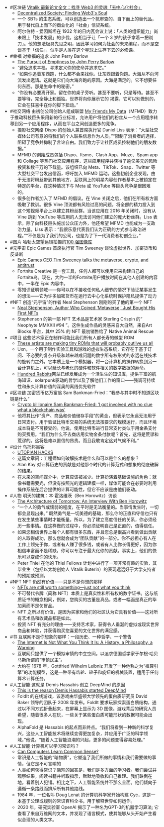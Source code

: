 - #区块链 [Vitalik 最新论文全文：找寻 Web3 的灵魂「去中心化社会」](https://foresightnews.pro/article/detail/4065?utm_campaign=Foresight%20News%20%E7%B2%BE%E9%80%89&utm_medium=email&utm_source=Revue%20newsletter)
	- [Decentralized Society: Finding Web3's Soul](https://papers.ssrn.com/sol3/papers.cfm?abstract_id=4105763)
	- 一个 SBTs 的生态系统，可以创造出一个抗审查的、自下而上的替代品，用于替代自上而下的商业化的「社会」信贷系统。
	- 阿尔伯特・爱因斯坦在 1932 年的日内瓦会议上说：「人类的组织能力」尚未跟上「技术发展」的步伐，这相当于让「一个 3 岁的孩子拿着一把剃刀」。他的想法极具先见之明，因此学习如何为社会的未来编程，而不是空谈基于「信任」，似乎是人类在这个星球上生存下去的必修课。
- #幸福 对幸福的追求 John Perry Barlow
	- [The Pursuit of Emptiness by John Perry Barlow](https://www.evernote.com/shard/s97/client/snv?noteGuid=a67168d7-66f0-49f8-8cbd-a8b23431b63e&noteKey=1a497bc796793656&sn=https%3A%2F%2Fwww.evernote.com%2Fshard%2Fs97%2Fsh%2Fa67168d7-66f0-49f8-8cbd-a8b23431b63e%2F1a497bc796793656&title=The%2BPursuit%2Bof%2BHappiness&utm_source=pocket_mylist)
	- “避免追求幸福。寻求定义你的使命并追求它。”
	- “如果你追着东西跑，什么都不会来找你。让东西跟着你跑。大海从不向河流发出邀请。这就是它们向大海奔跑的原因。大海是满足的。它不想要任何东西。那是生命中的秘密。”
	- “你没有必要离开家。留在你的桌子旁听。甚至不要听，只是等待。甚至不要等待，完全静止和孤独。世界将向你展示它的 揭露，它可以别做别的，它会在狂喜中在你的脚下扭动。”
- #社交网络 由初创公司创始人组成联盟 [My Friends My Data](https://myfriendsmydata.org/)（MFMD）致力于推动科技巨头采用新的行业标准，允许用户将他们的粉丝从一个应用程序转移到另一个应用程序，从而在平台之间创造更多的竞争。
	- 摄影社交网络 Dispo 的创始人兼首席执行官 Daniel Liss 表示：“大型社交媒体公司有意的将我们的个人联系信息作为人质。”“限制了消费者的选择，阻碍了竞争并抑制了言论自由。我们致力于让社区成员控制他们的朋友数据。”
	- MFMD 的创始成员包括 Dispo、Itsme、Clash App、Muze、Spam app 和 Collage 等热门社交应用程序，这些应用程序共获得了逾亿美元的风险投资和数千万的下载量。该组织已向 Meta、TikTok、Snap、Twitter 等大型社交平台发出信函，呼吁加入 MFMD 运动。这些初创企业发现，由于无法将粉丝带到其他地方，互联网上的明星内容创作者基本上被锁定在特定的平台，在这种情况下与 Meta 或 YouTube 等巨头竞争是很困难的。
	- 很多创作者加入了 MFMD 的倡议。在 Vine 关闭之后，他们在所有权方面吸取了教训。很多 Vine 顶流都有风险过高的问题，将全部的精力投入到这个短视频平台上以建立其粉丝群。当该应用在 2016 年关闭时，没有从 Vine 跳到 YouTube 等应用的人无法访问他们建立的庞大粉丝群。Liss 表示，除了向科技巨头施加公众压力外，他还希望 MFMD 也能成为一支政治力量。Liss 表示：“我很乐意代表我们认为正确的方式参与政治进程。”“不仅是为了我们的公司，也是为了下一代消费者初创企业。”
- #图片 哈勃太空望远镜拍摄的[100 强图像库](https://esahubble.org/images/archive/top100/)
- #元宇宙 Epic Games 首席执行官 Tim Sweeney 谈论虚拟世界、加密货币和反垄断
	- [Epic Games CEO Tim Sweeney talks the metaverse, crypto, and antitrust](https://www.fastcompany.com/90741893/epic-games-ceo-tim-sweeney-talks-the-metaverse-crypto-and-antitrust?utm_content=article-7965&utm_source=sg&utm_medium=email&utm_campaign=article_email)
	- Fortnite Creative 是一套工具，任何人都可以使用它来构建自己的Fortnite岛。现在，大约一半的Fortnite用户播放时间在其他人创建的内容中，一半在 Epic 内容中。
	- 零知识证明领域——你可以在不接收任何私人细节的情况下验证某事发生的想法——它为许多加密货币在运行去中心化系统时保护隐私提供了动力
- #NFT 创造“元宇宙”的作者 Neal Stephenson 刚刚购买了他的第一个 NFT
	- [Neal Stephenson, Author Who Coined ‘Metaverse,’ Just Bought His First NFTs](https://www.vice.com/en/article/epxy4m/neal-stephenson-author-who-coined-metaverse-just-bought-his-first-nfts?utm_source=sg&utm_medium=email&utm_campaign=article_email&utm_content=article-7965)
	- Stephenson 的第一部 NFT 艺术品是艺术家 Sterling Crispin 的“ Neophyte MMXXII #94 ”。这件生成作品的灵感来自大自然，来自Art Blocks 平台，其中 25% 的 NFT 最初销售给了 Native Animal Rescue
- #项目 这些艺术家正在制作可能比我们所有人都长寿的微型 ROM
	- [These artists are making tiny ROMs that will probably outlive us all](https://www.theverge.com/22935074/hundred-rabbits-uxn-roms-preservation)
	- Uxn，一个用于制作实验工具和游戏的虚拟生态系统，它存在于基于订阅、不必要的复杂升级和越来越成问题的数字所有权形式的永远在线技术的旋转门之外。它本质上是一个模拟器，将一台计算机的操作转换到另一台计算机上，可以延长与老化的硬件和软件相关的数字数据的寿命。
	- [Hundred Rabbits](https://100r.co/site/home.html)网站已经发展成为一个活生生的知识库，提供丰富的航海知识、solarpunk驱动的哲学以及了解他们工作的窗口——强调可持续性和永久计算价值的深奥的离线优先软件
- #区块链 加密货币亿万富翁 Sam Bankman-Fried：“我参与其中时不知道区块链是什么”
	- [Crypto billionaire Sam Bankman-Fried: ‘I got involved with no clue what a blockchain was’](https://www.ft.com/content/83bc681a-a0f9-43bb-b627-c6dacae4a0a3)
	- 他将其比作“资产、商品和价值储存手段”的黄金，但表示它永远无法用于日常支付。用于验证比特币交易的系统无法按要求的规模运行，而且环境成本将是不可接受的。他说，使用比特币进行日常支付类似于用金条支付购买费用。“我们为什么不去商店用实物金条付款呢？首先，这将是荒谬和荒谬的。这将是难以置信的昂贵。而且我敢肯定这对气候不利。”
- #设计 乌托邦黑客
	- [UTOPIAN HACKS](https://limn.it/articles/utopian-hacks/?utm_source=pocket_mylist)
	- 这篇文章问：工程师如何破解技术是什么和可以是什么的想象？
	- Alan Kay 对计算历史的贡献是对他那个时代的计算范式和想象的彻底破解的结果。
	- 在未来的空间媒介中，计算应该被减少。计算扮演着基础设施的角色：就像书籍需要光，但没有按照光的逻辑建模一样，媒体可能会在必要时利用操作系统在后台提供的计算可能性，但它不应该是由他们驱动。
- #人物 明天的建筑：本·霍洛维茨（Ben Horowitz）访谈
	- [The Architecture of Tomorrow: An Interview With Ben Horowitz](https://sotonye.substack.com/p/the-architecture-of-tomorrow-an-interview?s=r&utm_source=pocket_mylist)
	- “一个人的勇气或懦弱的程度，在平时是无法衡量的。当事情发生时，一切都会显现出来。” 既然勇气是一切美德的基础，那么你的正直和守信也只有在发生某些事情时才能衡量。所以，为了建立高度信任的关系，你必须经历一些事情。在这样做的过程中，你必须证明自己是正直的，值得信任。
	- 如果您相信世界上每个人都有很多东西，并且您总是很高兴看到做出贡献的人取得成功，那么您就会成为“团队贡献”的一部分。你不必担心有人在工作上领先于你，或者有人赚了很多钱，或者有人比你长得更好，因为你相信丰富而不是稀缺，你可以专注于最大化你的贡献。事实上，他们的快乐可以变成你的快乐。
	- Peter Thiel 在他的 Thiel Fellows 计划中进行了一项非常有趣的实验，其毕业生（包括以太坊创始人 Vitalik Buterin）的表现远远好于大学支持者的预期或预测。
- #NFT NFT 仍然有价值——只是不是你想的那样
	- [NFTs are still worth something—just not what you think](https://www.fastcompany.com/90752573/nfts-are-still-worth-something-just-not-what-you-think)
	- 不可替代令牌（简称 NFT）本质上是真实性和所有权的数字证书。这与纸质证书的概念相同，例如，您购买的古董是真品，或者一幅画是真正的毕加索而不是仿冒品。
	- NFT 之所以有价值，是因为买家和他们的社区认为它具有价值——这对所有艺术品和收藏品都是如此。
	- 投资 NFT 有充分的理由——支持艺术家，获得令人垂涎的虚拟或现实世界商品和体验，并获得购买您喜爱的文化世界的满足感。
- #书 互联网不是你想象的那样：一段历史、一种哲学、一个警告
	- [The Internet Is Not What You Think It Is: A History, a Philosophy, a Warning](https://nextbigideaclub.com/magazine/internet-not-think-history-philosophy-warning-bookbite/33869/?position=6&utm_source=pocket_mylist)
	- 互联网只提供了一个模拟审慎的中立空间，以追求德国哲学家于尔根·哈贝马斯所谓的“审慎民主”。
	- 大约在 1678 年，Gottfried Wilhelm Leibniz 开发了一种他称之为“推算引擎”的功能模型，这是一种带有齿轮、轮子和旋钮的机械装置，适用于任何算术计算任务。
- #人工智能 这就是 Demis Hassabis 创立 DeepMind 的原因
	- [This is the reason Demis Hassabis started DeepMind](https://www.technologyreview.com/2022/02/23/1045016/ai-deepmind-demis-hassabis-alphafold/?utm_source=pocket_mylist)
	- FoldIt 的在线游戏，该游戏由华盛顿大学领先的蛋白质研究员 David Baker 领导的团队于 2008 年发布。FoldIt 要求玩家探索蛋白质结构，通过以不同方式折叠起来，在屏幕上显示为 3D 图像。游戏背后的研究人员希望，随着很多人在玩，一些关于某些蛋白质可能形状的数据可能会出现。
	- AlphaFold 是 Hassabis 的起点而非终点。“我们将看到一种新的科学复兴，这些人工智能技术将继续变得更加复杂，并应用于广泛的科学领域，”他说。“随着人工智能浪潮的兴起，更多的问题变得容易处理。”
- #人工智能 计算机可以学习常识吗？
	- [Can Computers Learn Common Sense?](https://www.newyorker.com/tech/annals-of-technology/can-computers-learn-common-sense)
	- 常识是人工智能的“暗物质”，它塑造了我们所做的事情和我们需要做的事情，但它是不可言喻的
	- 人类如何获得常识？简短的回答是，我们是多方面的学习者。我们尝试并观察结果，阅读书籍并听取指示，默默地吸收和自己推理。我们跌倒在地，看着别人犯错。相比之下，人工智能系统并不那么全面。他们倾向于遵循一条路线而排斥所有其他路线。
	- 1984 年，一位名叫 Doug Lenat 的计算机科学家开始构建 Cyc，这是一本基于公理或规则的常识百科全书，用于解释世界如何运作。
	- 2020 年，研究实验室 OpenAI 揭示了一种名为GPT-3的机器学习算法; 它查看了来自万维网的文本，并发现了语言模式，使其能够从头开始产生看似合理的人类文字。